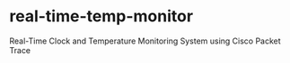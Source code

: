 # real-time-temp-monitor
Real-Time Clock and Temperature Monitoring System using Cisco Packet Trace
